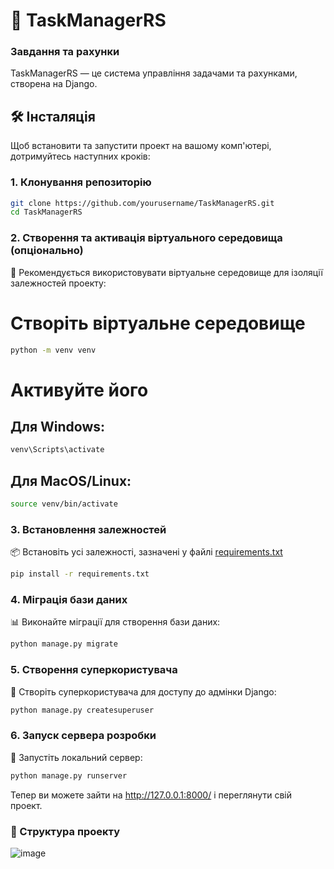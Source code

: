 # 🚀 TaskManagerRS

### Завдання та рахунки

TaskManagerRS — це система управління задачами та рахунками, створена на Django.

## 🛠️ Інсталяція

Щоб встановити та запустити проект на вашому комп'ютері, дотримуйтесь наступних кроків:

### 1. Клонування репозиторію

```bash
git clone https://github.com/yourusername/TaskManagerRS.git
cd TaskManagerRS
```

### 2. Створення та активація віртуального середовища (опціонально)
🔧 Рекомендується використовувати віртуальне середовище для ізоляції залежностей проекту:

# Створіть віртуальне середовище
```bash
python -m venv venv
```
# Активуйте його
## Для Windows:
```bash
venv\Scripts\activate
```
## Для MacOS/Linux:
```bash
source venv/bin/activate
```
### 3. Встановлення залежностей
📦 Встановіть усі залежності, зазначені у файлі [requirements.txt](requirements.txt)

```bash
pip install -r requirements.txt
```

### 4. Міграція бази даних
📊 Виконайте міграції для створення бази даних:

```bash
python manage.py migrate
```
### 5. Створення суперкористувача
👤 Створіть суперкористувача для доступу до адмінки Django:

```bash
python manage.py createsuperuser
```

### 6. Запуск сервера розробки
🚀 Запустіть локальний сервер:

```bash
python manage.py runserver
```

Тепер ви можете зайти на http://127.0.0.1:8000/ і переглянути свій проект.

### 📂 Структура проекту

![image](https://github.com/user-attachments/assets/2a017115-58c0-4547-bcb2-6f6e61519251)

